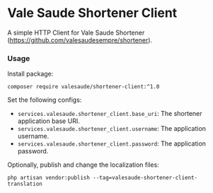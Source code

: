 # Vale Saude Shortener Client

A simple HTTP Client for Vale Saude Shortener (https://github.com/valesaudesempre/shortener).

### Usage

Install package:

```shell
composer require valesaude/shortener-client:^1.0
```

Set the following configs:

- `services.valesaude.shortener_client.base_uri`: The shortener application base URI.
- `services.valesaude.shortener_client.username`: The application username.
- `services.valesaude.shortener_client.password`: The application password.

Optionally, publish and change the localization files:

```shell
php artisan vendor:publish --tag=valesaude-shortener-client-translation
```